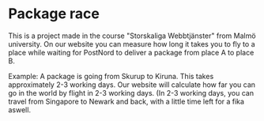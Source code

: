 # Package race

This is a project made in the course "Storskaliga Webbtjänster" from Malmö university. On our website you can measure how long it takes you to fly to a place while waiting for PostNord to deliver a package from place A to place B.

Example: A package is going from Skurup to Kiruna. This takes approximately 2-3 working days. Our website will calculate how far you can go in the world by flight in 2-3 working days. (In 2-3 working days, you can travel from Singapore to Newark and back, with a little time left for a fika aswell.
